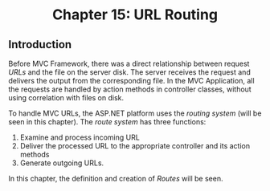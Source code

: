 <h1 align="center">
    Chapter 15: URL Routing
</h1>

## Introduction
Before MVC Framework, there was a direct relationship between request *URLs* and the file on the server disk. The server receives the request and delivers the output from the corresponding file. In the MVC Application, all the requests are handled by action methods in controller classes, without using correlation with files on disk.  

To handle MVC URLs, the ASP.NET platform uses the *routing system* (will be seen in this chapter). The *route system* has three functions:
1. Examine and process incoming URL 
2. Deliver the processed URL to the appropriate controller and its action methods
3. Generate outgoing URLs.  

In this chapter, the definition and creation of *Routes* will be seen.

<!--
# Chapter 15: URL Routing
    ## Introduction
-->

